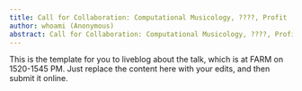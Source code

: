 ```yaml
---
title: Call for Collaboration: Computational Musicology, ????, Profit
author: whoami (Anonymous)
abstract: Call for Collaboration: Computational Musicology, ????, Profit
---
```


This is the template for you to liveblog about the talk,
which is at FARM on 1520-1545 PM.  Just replace the content here
with your edits, and then submit it online.
